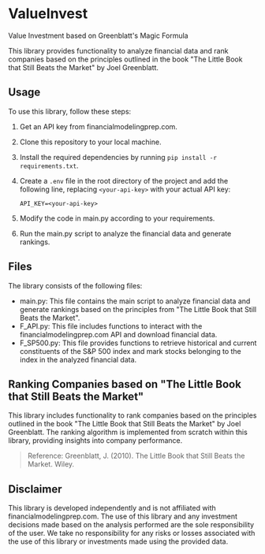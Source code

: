 # ValueInvest
Value Investment based on Greenblatt's Magic Formula

This library provides functionality to analyze financial data and rank companies based on the principles outlined in the book "The Little Book that Still Beats the Market" by Joel Greenblatt.

## Usage

To use this library, follow these steps:

1. Get an API key from financialmodelingprep.com.
2. Clone this repository to your local machine.
3. Install the required dependencies by running `pip install -r requirements.txt`.
4. Create a `.env` file in the root directory of the project and add the following line, replacing `<your-api-key>` with your actual API key:

   ```plaintext
   API_KEY=<your-api-key>

5. Modify the code in main.py according to your requirements.
6. Run the main.py script to analyze the financial data and generate rankings.

## Files

The library consists of the following files:

- main.py: This file contains the main script to analyze financial data and generate rankings based on the principles from "The Little Book that Still Beats the Market".
- F_API.py: This file includes functions to interact with the financialmodelingprep.com API and download financial data.
- F_SP500.py: This file provides functions to retrieve historical and current constituents of the S&P 500 index and mark stocks belonging to the index in the analyzed financial data.

## Ranking Companies based on "The Little Book that Still Beats the Market"

This library includes functionality to rank companies based on the principles outlined in the book "The Little Book that Still Beats the Market" by Joel Greenblatt. The ranking algorithm is implemented from scratch within this library, providing insights into company performance.

> Reference: Greenblatt, J. (2010). The Little Book that Still Beats the Market. Wiley.

## Disclaimer

This library is developed independently and is not affiliated with financialmodelingprep.com. The use of this library and any investment decisions made based on the analysis performed are the sole responsibility of the user. We take no responsibility for any risks or losses associated with the use of this library or investments made using the provided data.
